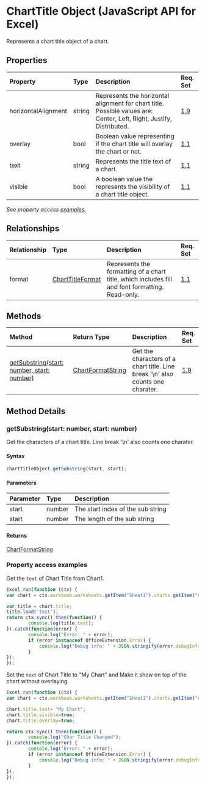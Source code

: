 # ChartTitle Object (JavaScript API for Excel)

Represents a chart title object of a chart.

## Properties

| Property	   | Type	|Description| Req. Set|
|:---------------|:--------|:----------|:----|
|horizontalAlignment|string|Represents the horizontal alignment for chart title. Possible values are: Center, Left, Right, Justify, Distributed.|[1.9](../requirement-sets/excel-api-requirement-sets.md)|
|overlay|bool|Boolean value representing if the chart title will overlay the chart or not.|[1.1](../requirement-sets/excel-api-requirement-sets.md)|
|text|string|Represents the title text of a chart.|[1.1](../requirement-sets/excel-api-requirement-sets.md)|
|visible|bool|A boolean value the represents the visibility of a chart title object.|[1.1](../requirement-sets/excel-api-requirement-sets.md)|

_See property access [examples.](#property-access-examples)_

## Relationships
| Relationship | Type	|Description| Req. Set|
|:---------------|:--------|:----------|:----|
|format|[ChartTitleFormat](charttitleformat.md)|Represents the formatting of a chart title, which includes fill and font formatting. Read-only.|[1.1](../requirement-sets/excel-api-requirement-sets.md)|

## Methods

| Method		   | Return Type	|Description| Req. Set|
|:---------------|:--------|:----------|:----|
|[getSubstring(start: number, start: number)](#getsubstringstart-number-start-number)|[ChartFormatString](chartformatstring.md)|Get the characters of a chart title. Line break '\n' also counts one charater.|[1.9](../requirement-sets/excel-api-requirement-sets.md)|

## Method Details


### getSubstring(start: number, start: number)
Get the characters of a chart title. Line break '\n' also counts one charater.

#### Syntax
```js
chartTitleObject.getSubstring(start, start);
```

#### Parameters
| Parameter	   | Type	|Description|
|:---------------|:--------|:----------|
|start|number|The start index of the sub string|
|start|number|The length of the sub string|

#### Returns
[ChartFormatString](chartformatstring.md)
### Property access examples

Get the `text` of Chart Title from Chart1.

```js
Excel.run(function (ctx) { 
var chart = ctx.workbook.worksheets.getItem("Sheet1").charts.getItem("Chart1");	

var title = chart.title;
title.load('text');
return ctx.sync().then(function() {
		console.log(title.text);
}).catch(function(error) {
		console.log("Error: " + error);
		if (error instanceof OfficeExtension.Error) {
			console.log("Debug info: " + JSON.stringify(error.debugInfo));
		}
});
});
```

Set the `text` of Chart Title to "My Chart" and Make it show on top of the chart without overlaying.

```js
Excel.run(function (ctx) { 
var chart = ctx.workbook.worksheets.getItem("Sheet1").charts.getItem("Chart1");	

chart.title.text= "My Chart"; 
chart.title.visible=true;
chart.title.overlay=true;

return ctx.sync().then(function() {
		console.log("Char Title Changed");
}).catch(function(error) {
		console.log("Error: " + error);
		if (error instanceof OfficeExtension.Error) {
			console.log("Debug info: " + JSON.stringify(error.debugInfo));
		}
});
});
```
